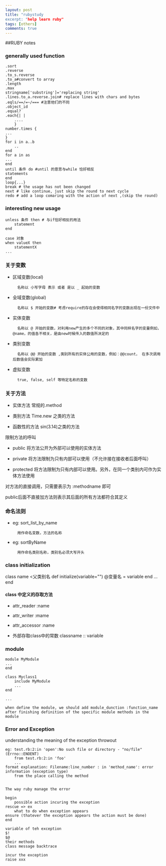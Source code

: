 ```yaml
---
layout: post
title: "rubystudy
excerpt: "help learn ruby"
tags: [others]
comments: true
---
```



##RUBY notes

### generally used function

	.sort
	.reverse
	.to_s.reverse
	.to_a#convert to array
	.length
	.max
	stringname['substring']='replacing string'
	.lines­.to_a.reve­rse.join# replace lines with chars and bytes
	.eqls/==/=~/===	#注意他们的不同
	.object_id
	.equal?
	.each{| |
		....
		}
	number.times {
	...
	}
	for i in a..b
		..
	end
	for a in as
	...
	end
	until 条件 do #until 的意思与while 恰好相反
	statements
	end
	loop{...}
	break # the usage has not been changed 
	next # like continue, just skip the round to next cycle
	redo # add a loop comaring with the action of next ,(skip the round)
	
	
	

### interesting new usage

	unless 条件 then # 与if恰好相反的用法
		statement
	end

	case 对象
	when valueX then
		statementX
	...

	
	
### 关于变数

- 区域变数(local)

		名称以 小写字母 表示 或者 是以 _ 起始的变数

- 全域变数(global)

		名称以 $ 开始的变数# 考虑require的存在会使得相同名字的变数出现在一份文件中

- 实体变数

		名称以 @ 开始的变数，对利用new产生的多个不同的对象，其中同样名字的变量例如，@name，的值各不相关，是由new时候传入的数值所决定的
		


- 类别变数

		名称以 @@ 开始的变数 ,类别所有的实体公用的变数，例如：@@count， 在多次调用后数值会实际累加
	


- 虚拟变数

		true, false, self 等特定名称的变数
		
### 关于方法

- 实体方法	常规的.method

- 类别方法	Time.new 之类的方法

- 函数性的方法	sin(3.14)之类的方法


限制方法的呼叫

- public 将方法公开为外部可以使用的实体方法

- private 将方法限制为只有内部可以使用（不允许接在接收者后面呼叫）

- protected 将方法限制为只有内部可以使用。另外，在同一个类别内可作为实体方法使用

对方法的直接调用，只需要表示为 :methodname 即可

public后面不直接加方法则表示其后面的所有方法都符合其定义



		
### 命名法则

- eg: sort_list_by_name

		用作命名变数，方法的名称
		
- eg: sortByName

		用作命名类别名称，类别名必须大写开头
		
		
		
		
### class initialization 

class name <父类别名
	def initialize(variable="")
		@变量名 = variable
	end
	...
	end

		
		
		
		
#### class 中定义的存取方法

- attr_reader :name

- attr_writer :mame

- attr_accessor :name

- 外部存取class中的常数 classname  ::  variable


### module 

	module MyModule
	...
	end
	
	class Myclass1
		include MyModule
		...
	end
	
	...
	
	when define the module, we should add module_dunction :function_name after finishing definition of the specific module methods in the module
	
	
### Error and Exception

understanding the meaning of the exception throwout

	eg: test.rb:2:in 'open':No such file or directory - "no/file"(Errno::ENOENT)
		from test.rb:2:in 'foo'
		...
	format explanation: Filename:line_number : in 'method_name': error information (exception type)
		from the place calling the method
		
		
	The way ruby manage the error
	
	begin
		possible action incuring the exception
	rescue => ex
		what to do when exception appears
	ensure (thatever the exception appears the action must be done)
	end
	
	variable of teh exception
	$!
	$@
	their methods
	class message backtrace
	
	incur the exception 
	raise xxx
	